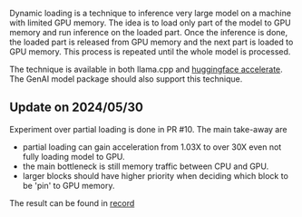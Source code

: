 Dynamic loading is a technique to inference very large model on a machine with limited GPU memory. The idea is to load only part of the model to GPU memory and run inference on the loaded part. Once the inference is done, the loaded part is released from GPU memory and the next part is loaded to GPU memory. This process is repeated until the whole model is processed.

The technique is available in both llama.cpp and [huggingface accelerate](https://huggingface.co/blog/accelerate-large-models). The GenAI model package should also support this technique.

## Update on 2024/05/30
Experiment over partial loading is done in PR #10. The main take-away are
- partial loading can gain acceleration from 1.03X to over 30X even not fully loading model to GPU.
- the main bottleneck is still memory traffic between CPU and GPU.
- larger blocks should have higher priority when deciding which block to be 'pin' to GPU memory.

The result can be found in [record](../record.md)
